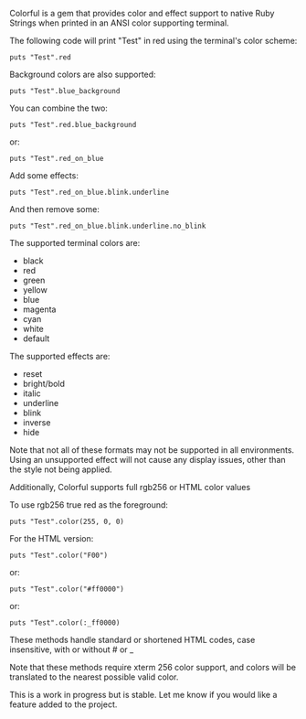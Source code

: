 Colorful is a gem that provides color and effect support to native Ruby Strings when printed in an ANSI color supporting terminal.

The following code will print "Test" in red using the terminal's color scheme:

    puts "Test".red

Background colors are also supported:

    puts "Test".blue_background

You can combine the two:

    puts "Test".red.blue_background

or:

    puts "Test".red_on_blue

Add some effects:

    puts "Test".red_on_blue.blink.underline

And then remove some:

    puts "Test".red_on_blue.blink.underline.no_blink

The supported terminal colors are:

*  black
*  red
*  green
*  yellow
*  blue
*  magenta
*  cyan
*  white
*  default

The supported effects are:
*  reset
*  bright/bold
*  italic
*  underline
*  blink
*  inverse
*  hide

Note that not all of these formats may not be supported in all environments.  Using an unsupported effect will not cause any display issues, other than the style not being applied.

Additionally, Colorful supports full rgb256 or HTML color values

To use rgb256 true red as the foreground:

    puts "Test".color(255, 0, 0)

For the HTML version:

    puts "Test".color("F00")

or:

    puts "Test".color("#ff0000")

or:

    puts "Test".color(:_ff0000)

These methods handle standard or shortened HTML codes, case insensitive, with or without # or _

Note that these methods require xterm 256 color support, and colors will be translated to the nearest possible valid color.

This is a work in progress but is stable.  Let me know if you would like a feature added to the project.
